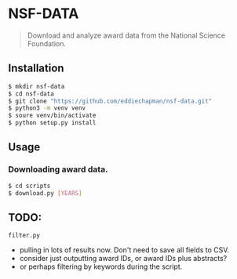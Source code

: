 # NSF-DATA

> Download and analyze award data from the National Science Foundation.

## Installation

```sh
$ mkdir nsf-data
$ cd nsf-data
$ git clone "https://github.com/eddiechapman/nsf-data.git"
$ python3 -m venv venv
$ soure venv/bin/activate
$ python setup.py install
```

## Usage

### Downloading award data.

```sh
$ cd scripts
$ download.py [YEARS]
```

## TODO:

`filter.py`

- pulling in lots of results now. Don't need to save all fields to CSV.
- consider just outputting award IDs, or award IDs plus abstracts?
- or perhaps filtering by keywords during the script.
